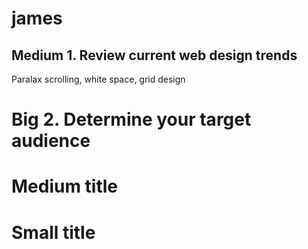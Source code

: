 # james
## Medium 1. Review current web design trends
Paralax scrolling, white space, grid design
# Big 2. Determine your target audience
# Medium title
# Small title
